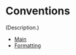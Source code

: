 # Conventions

(Description.)

- [Main](Conventions%20-%20Main.md)
- [Formatting](Conventions_-_Formatting.md)
